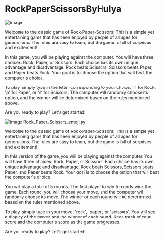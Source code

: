 # RockPaperScissorsByHulya

![image](https://user-images.githubusercontent.com/122914464/229293175-290681b0-69f7-4ca0-bbf4-9b7ef0046c3c.png)


Welcome to the classic game of Rock-Paper-Scissors! This is a simple yet entertaining game that has been enjoyed by people of all ages for generations. The rules are easy to learn, but the game is full of surprises and excitement!

In this game, you will be playing against the computer. You will have three choices: Rock, Paper, or Scissors. Each choice has its own unique advantage and disadvantage. Rock beats Scissors, Scissors beats Paper, and Paper beats Rock. Your goal is to choose the option that will beat the computer's choice.

To play, simply type in the letter corresponding to your choice: 'r' for Rock, 'p' for Paper, or 's' for Scissors. The computer will randomly choose its option, and the winner will be determined based on the rules mentioned above.

Are you ready to play? Let's get started!


![image](https://user-images.githubusercontent.com/122914464/229292802-f5a9c4db-73e3-46e5-a480-d381f84ed002.png) 
Rock_Paper_Scissors_emoji.py

Welcome to the classic game of Rock-Paper-Scissors! This is a simple yet entertaining game that has been enjoyed by people of all ages for generations. The rules are easy to learn, but the game is full of surprises and excitement!

In this version of the game, you will be playing against the computer. You will have three choices: Rock, Paper, or Scissors. Each choice has its own unique advantage and disadvantage. Rock beats Scissors, Scissors beats Paper, and Paper beats Rock. Your goal is to choose the option that will beat the computer's choice.

You will play a total of 5 rounds. The first player to win 5 rounds wins the game. Each round, you will choose your move, and the computer will randomly choose its move. The winner of each round will be determined based on the rules mentioned above. 

To play, simply type in your move: 'rock', 'paper', or 'scissors'. You will see a display of the moves and the winner of each round. Keep track of your score and the computer's score as the game progresses.

Are you ready to play? Let's get started!
